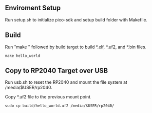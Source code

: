 ## Enviroment Setup

Run setup.sh to initialize pico-sdk and setup build folder with Makefile.
  
## Build

Run "make " followed by build target to build *.elf, *.uf2, and *.bin files.

    make hello_world

## Copy to RP2040 Target over USB

Run usb.sh to reset the RP2040 and mount the file system at /media/$USER/rp2040.

Copy *.uf2 file to the previous mount point.

    sudo cp build/hello_world.uf2 /media/$USER/rp2040/